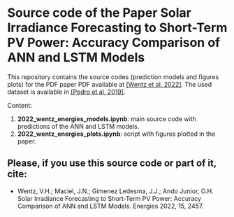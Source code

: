 # Source code of the Paper Solar Irradiance Forecasting to Short-Term PV Power: Accuracy Comparison of ANN and LSTM Models

This repository contains the source codes (prediction models and figures plots) for the PDF paper PDF available at [[Wentz et al. 2022]](https://doi.org/10.3390/en15072457). The used dataset is available in [[Pedro et al, 2019]](https://https://zenodo.org/record/2826939).

Content:
1. **2022_wentz_energies_models.ipynb**: main source code with predictions of the ANN and LSTM models.
2. **2022_wentz_energies_plots.ipynb**: script with figures plotted in the paper.


## Please, if you use this source code or part of it, cite:
- Wentz, V.H.; Maciel, J.N.; Gimenez Ledesma, J.J.; Ando Junior, O.H. Solar Irradiance Forecasting to Short-Term PV Power: Accuracy Comparison of ANN and LSTM Models. Energies 2022, 15, 2457.
